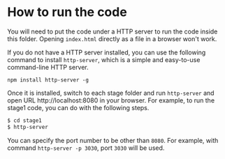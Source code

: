 # How to run the code

You will need to put the code under a HTTP server to run the code inside this folder. Opening `index.html` directly as a file in a browser won't work.

If you do not have a HTTP server installed, you can use the following command to install `http-server`, which is a simple and easy-to-use command-line HTTP server.

```
npm install http-server -g
```

Once it is installed, switch to each stage folder and run `http-server` and open URL http://localhost:8080 in your browser. For example, to run the stage1 code, you can do with the following steps.

```bash
$ cd stage1
$ http-server
```

You can specify the port number to be other than `8080`. For example, with command `http-server -p 3030`, port `3030` will be used.
